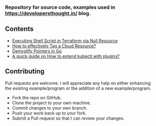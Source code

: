 ### Repository for source code, examples used in https://developersthought.in/ blog.

## Contents

- [Executing Shell Script in Terraform via Null Resource](https://github.com/sagar-jadhav/examples/tree/main/blog/null_resource_exec)
- [How to effectively Tag a Cloud Resource?](https://github.com/sagar-jadhav/examples/tree/main/blog/tag_cloud)
- [Demystify Pointers in Go](https://github.com/sagar-jadhav/examples/tree/main/blog/demystify_pointers_in_go)
- [A quick guide on How to extend kubectl with plugins?](https://github.com/sagar-jadhav/examples/tree/main/blog/kubectl-plugin)

## Contributing

Pull requests are welcome. I will appreciate any help on either enhancing the existing example/program or the addition of a new example/program.

- Fork the repo on GitHub.
- Clone the project to your own machine.
- Commit changes to your own branch.
- Push your work back up to your fork.
- Submit a Pull request so that I can review your changes.
